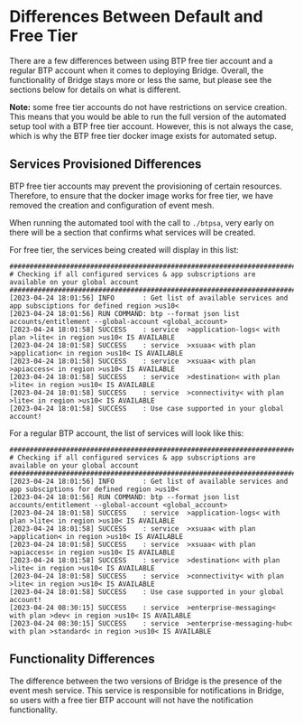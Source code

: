 # Differences Between Default and Free Tier

There are a few differences between using BTP free tier account and a regular BTP account when it comes to deploying Bridge. Overall, the functionality of Bridge stays more or less the same, but please see the sections below for details on what is different.

**Note:** some free tier accounts do not have restrictions on service creation. This means that you would be able to run the full version of the automated setup tool with a BTP free tier account. However, this is not always the case, which is why the BTP free tier docker image exists for automated setup.

## Services Provisioned Differences

BTP free tier accounts may prevent the provisioning of certain resources. Therefore, to ensure that the docker image works for free tier, we have removed the creation and configuration of event mesh.

When running the automated tool with the call to `./btpsa`, very early on there will be a section that confirms what services will be created.

For free tier, the services being created will display in this list:

```
####################################################################################################
# Checking if all configured services & app subscriptions are available on your global account
####################################################################################################
[2023-04-24 18:01:56] INFO       : Get list of available services and app subsciptions for defined region >us10<
[2023-04-24 18:01:56] RUN COMMAND: btp --format json list accounts/entitlement --global-account <global_account>
[2023-04-24 18:01:58] SUCCESS    : service  >application-logs< with plan >lite< in region >us10< IS AVAILABLE
[2023-04-24 18:01:58] SUCCESS    : service  >xsuaa< with plan >application< in region >us10< IS AVAILABLE
[2023-04-24 18:01:58] SUCCESS    : service  >xsuaa< with plan >apiaccess< in region >us10< IS AVAILABLE
[2023-04-24 18:01:58] SUCCESS    : service  >destination< with plan >lite< in region >us10< IS AVAILABLE
[2023-04-24 18:01:58] SUCCESS    : service  >connectivity< with plan >lite< in region >us10< IS AVAILABLE
[2023-04-24 18:01:58] SUCCESS    : Use case supported in your global account!
```

For a regular BTP account, the list of services will look like this:

```
####################################################################################################
# Checking if all configured services & app subscriptions are available on your global account
####################################################################################################
[2023-04-24 18:01:56] INFO       : Get list of available services and app subsciptions for defined region >us10<
[2023-04-24 18:01:56] RUN COMMAND: btp --format json list accounts/entitlement --global-account <global_account>
[2023-04-24 18:01:58] SUCCESS    : service  >application-logs< with plan >lite< in region >us10< IS AVAILABLE
[2023-04-24 18:01:58] SUCCESS    : service  >xsuaa< with plan >application< in region >us10< IS AVAILABLE
[2023-04-24 18:01:58] SUCCESS    : service  >xsuaa< with plan >apiaccess< in region >us10< IS AVAILABLE
[2023-04-24 18:01:58] SUCCESS    : service  >destination< with plan >lite< in region >us10< IS AVAILABLE
[2023-04-24 18:01:58] SUCCESS    : service  >connectivity< with plan >lite< in region >us10< IS AVAILABLE
[2023-04-24 18:01:58] SUCCESS    : Use case supported in your global account!
[2023-04-24 08:30:15] SUCCESS    : service  >enterprise-messaging< with plan >dev< in region >us10< IS AVAILABLE
[2023-04-24 08:30:15] SUCCESS    : service  >enterprise-messaging-hub< with plan >standard< in region >us10< IS AVAILABLE
```

## Functionality Differences

The difference between the two versions of Bridge is the presence of the event mesh service. This service is responsible for notifications in Bridge, so users with a free tier BTP account will not have the notification functionality.